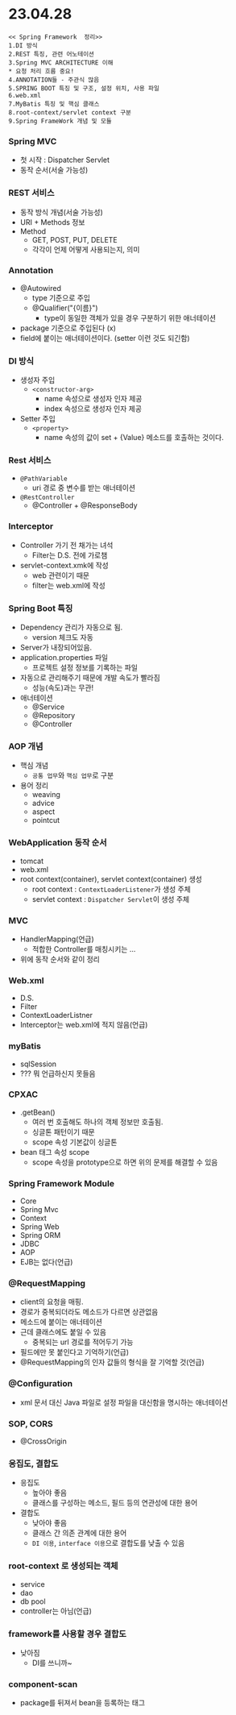 # 23.04.28
```
<< Spring Framework  정리>>
1.DI 방식 
2.REST 특징, 관련 어노테이션
3.Spring MVC ARCHITECTURE 이해
* 요청 처리 흐름 중요!
4.ANNOTATION들 - 주관식 많음
5.SPRING BOOT 특징 및 구조, 설정 위치, 사용 파일
6.web.xml 
7.MyBatis 특징 및 핵심 클래스 
8.root-context/servlet context 구분
9.Spring FrameWork 개념 및 모듈
```

### Spring MVC
- 첫 시작 : Dispatcher Servlet
- 동작 순서(서술 가능성)

### REST 서비스
- 동작 방식 개념(서술 가능성)
- URI + Methods 정보
- Method
  - GET, POST, PUT, DELETE
  - 각각이 언제 어떻게 사용되는지, 의미

### Annotation
- @Autowired
  - type 기준으로 주입
  - @Qualifier("{이름}")
    - type이 동일한 객체가 있을 경우 구분하기 위한 애너테이션
- package 기준으로 주입된다 (x)
- field에 붙이는 애너테이션이다. (setter 이런 것도 되긴함)

### DI 방식
- 생성자 주입
  - `<constructor-arg>`
    - name 속성으로 생성자 인자 제공
    - index 속성으로 생성자 인자 제공
- Setter 주입
  - `<property>`
    - name 속성의 값이 set + {Value} 메소드를 호출하는 것이다.

### Rest 서비스
- `@PathVariable`
  - uri 경로 중 변수를 받는 애너테이션
- `@RestController`
  - @Controller + @ResponseBody

### Interceptor
- Controller 가기 전 채가는 녀석
  - Filter는 D.S. 전에 가로챔
- servlet-context.xmk에 작성
  - web 관련이기 때문
  - filter는 web.xml에 작성

### Spring Boot 특징
- Dependency 관리가 자동으로 됨.
  - version 체크도 자동
- Server가 내장되어있음.
- application.properties 파일
  - 프로젝트 설정 정보를 기록하는 파일
- 자동으로 관리해주기 때문에 개발 속도가 빨라짐
  - 성능(속도)과는 무관!
- 애너테이션
  - @Service
  - @Repository
  - @Controller

### AOP 개념
- 핵심 개념
  - `공통 업무`와 `핵심 업무`로 구분
- 용어 정리
  - weaving
  - advice
  - aspect
  - pointcut

### WebApplication 동작 순서
- tomcat
- web.xml
- root context(container), servlet context(container) 생성
  - root context : `ContextLoaderListener`가 생성 주체
  - servlet context : `Dispatcher Servlet`이 생성 주체

### MVC
- HandlerMapping(언급)
  - 적합한 Controller를 매칭시키는 ...
- 위에 동작 순서와 같이 정리

### Web.xml
- D.S.
- Filter
- ContextLoaderListner
- Interceptor는 web.xml에 적지 않음(언급)

### myBatis
- sqlSession
- ??? 뭐 언급하신지 못들음

### CPXAC
- .getBean()
  - 여러 번 호출해도 하나의 객체 정보만 호출됨.
  - 싱글톤 패턴이기 때문
  - scope 속성 기본값이 싱글톤
- bean 태그 속성 scope
  - scope 속성을 prototype으로 하면 위의 문제를 해결할 수 있음

### Spring Framework Module
- Core
- Spring Mvc
- Context
- Spring Web
- Spring ORM
- JDBC
- AOP
- EJB는 없다(언급)

### @RequestMapping
- client의 요청을 매핑.
- 경로가 중복되더라도 메소드가 다르면 상관없음
- 메소드에 붙이는 애너테이션
- 근데 클래스에도 붙일 수 있음
  - 중복되는 url 경로를 적어두기 가능
- 필드에만 못 붙인다고 기억하기(언급)
- @RequestMapping의 인자 값들의 형식을 잘 기억할 것(언급)

### @Configuration
- xml 문서 대신 Java 파일로 설정 파일을 대신함을 명시하는 애너테이션

### SOP, CORS
- @CrossOrigin

### 응집도, 결합도
- 응집도
  - 높아야 좋음
  - 클래스를 구성하는 메소드, 필드 등의 연관성에 대한 용어
- 결합도
  - 낮아야 좋음
  - 클래스 간 의존 관계에 대한 용어
  - `DI 이용`, `interface 이용`으로 결합도를 낮출 수 있음

### root-context 로 생성되는 객체
- service
- dao
- db pool
- controller는 아님(언급)

### framework를 사용할 경우 결합도
- 낮아짐
  - DI를 쓰니까~

### component-scan
- package를 뒤져서 bean을 등록하는 태그